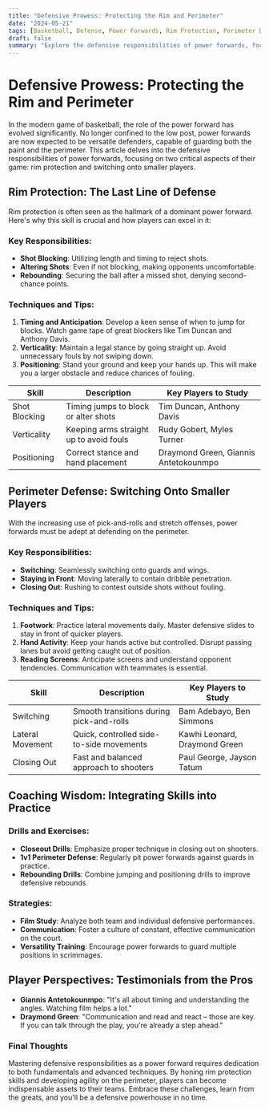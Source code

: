 ```yaml
---
title: "Defensive Prowess: Protecting the Rim and Perimeter"
date: "2024-05-21"
tags: [Basketball, Defense, Power Forwards, Rim Protection, Perimeter Defense, Coaching, Player Skills, Strategy, Tips]
draft: false
summary: "Explore the defensive responsibilities of power forwards, focusing on rim protection and switching onto smaller players, combining player insights and coaching wisdom."
---
```


# Defensive Prowess: Protecting the Rim and Perimeter

In the modern game of basketball, the role of the power forward has evolved significantly. No longer confined to the low post, power forwards are now expected to be versatile defenders, capable of guarding both the paint and the perimeter. This article delves into the defensive responsibilities of power forwards, focusing on two critical aspects of their game: rim protection and switching onto smaller players.

## Rim Protection: The Last Line of Defense

Rim protection is often seen as the hallmark of a dominant power forward. Here's why this skill is crucial and how players can excel in it:

### Key Responsibilities:
- **Shot Blocking**: Utilizing length and timing to reject shots.
- **Altering Shots**: Even if not blocking, making opponents uncomfortable.
- **Rebounding**: Securing the ball after a missed shot, denying second-chance points.

### Techniques and Tips:
1. **Timing and Anticipation**: Develop a keen sense of when to jump for blocks. Watch game tape of great blockers like Tim Duncan and Anthony Davis.
2. **Verticality**: Maintain a legal stance by going straight up. Avoid unnecessary fouls by not swiping down.
3. **Positioning**: Stand your ground and keep your hands up. This will make you a larger obstacle and reduce chances of fouling.

| **Skill**       | **Description**                         | **Key Players to Study**                |
|-----------------|-----------------------------------------|-----------------------------------------|
| Shot Blocking   | Timing jumps to block or alter shots    | Tim Duncan, Anthony Davis               |
| Verticality     | Keeping arms straight up to avoid fouls | Rudy Gobert, Myles Turner               |
| Positioning     | Correct stance and hand placement       | Draymond Green, Giannis Antetokounmpo   |

## Perimeter Defense: Switching Onto Smaller Players

With the increasing use of pick-and-rolls and stretch offenses, power forwards must be adept at defending on the perimeter.

### Key Responsibilities:
- **Switching**: Seamlessly switching onto guards and wings.
- **Staying in Front**: Moving laterally to contain dribble penetration.
- **Closing Out**: Rushing to contest outside shots without fouling.

### Techniques and Tips:
1. **Footwork**: Practice lateral movements daily. Master defensive slides to stay in front of quicker players.
2. **Hand Activity**: Keep your hands active but controlled. Disrupt passing lanes but avoid getting caught out of position.
3. **Reading Screens**: Anticipate screens and understand opponent tendencies. Communication with teammates is essential.

| **Skill**       | **Description**                           | **Key Players to Study**                |
|-----------------|-------------------------------------------|-----------------------------------------|
| Switching       | Smooth transitions during pick-and-rolls  | Bam Adebayo, Ben Simmons                |
| Lateral Movement| Quick, controlled side-to-side movements  | Kawhi Leonard, Draymond Green           |
| Closing Out     | Fast and balanced approach to shooters    | Paul George, Jayson Tatum               |

## Coaching Wisdom: Integrating Skills into Practice

### Drills and Exercises:
- **Closeout Drills**: Emphasize proper technique in closing out on shooters.
- **1v1 Perimeter Defense**: Regularly pit power forwards against guards in practice.
- **Rebounding Drills**: Combine jumping and positioning drills to improve defensive rebounds.

### Strategies:
- **Film Study**: Analyze both team and individual defensive performances.
- **Communication**: Foster a culture of constant, effective communication on the court.
- **Versatility Training**: Encourage power forwards to guard multiple positions in scrimmages.

## Player Perspectives: Testimonials from the Pros
- **Giannis Antetokounmpo**: "It's all about timing and understanding the angles. Watching film helps a lot."
- **Draymond Green**: "Communication and read and react – those are key. If you can talk through the play, you're already a step ahead."

### Final Thoughts

Mastering defensive responsibilities as a power forward requires dedication to both fundamentals and advanced techniques. By honing rim protection skills and developing agility on the perimeter, players can become indispensable assets to their teams. Embrace these challenges, learn from the greats, and you'll be a defensive powerhouse in no time.
```